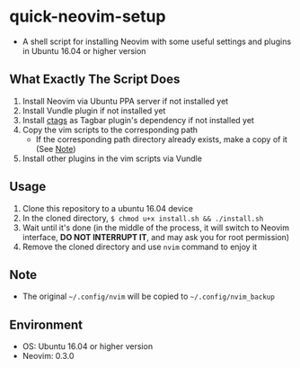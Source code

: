 # quick-neovim-setup

* A shell script for installing Neovim with some useful settings and plugins in Ubuntu 16.04 or higher version

## What Exactly The Script Does

1. Install Neovim via Ubuntu PPA server if not installed yet
2. Install Vundle plugin if not installed yet
3. Install [ctags](https://github.com/universal-ctags/ctags) as Tagbar plugin's dependency if not installed yet
3. Copy the vim scripts to the corresponding path
	* If the corresponding path directory already exists, make a copy of it (See [Note](#note))
4. Install other plugins in the vim scripts via Vundle

## Usage

1. Clone this repository to a ubuntu 16.04 device
2. In the cloned directory, `$ chmod u+x install.sh && ./install.sh`
3. Wait until it's done (in the middle of the process, it will switch to Neovim interface, **DO NOT INTERRUPT IT**, and may ask you for root permission)
4. Remove the cloned directory and use `nvim` command to enjoy it

## Note

* The original `~/.config/nvim` will be copied to `~/.config/nvim_backup`

## Environment

* OS: Ubuntu 16.04 or higher version
* Neovim: 0.3.0
